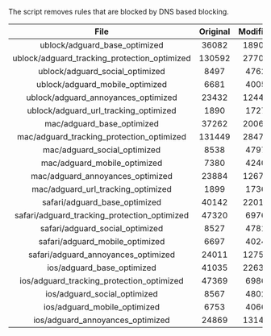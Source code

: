 The script removes rules that are blocked by DNS based blocking.


| File | Original | Modified |
|:----:|:-----:|:-----:|
| ublock/adguard_base_optimized | 36082 | 18904 |
| ublock/adguard_tracking_protection_optimized | 130592 | 27700 |
| ublock/adguard_social_optimized | 8497 | 4762 |
| ublock/adguard_mobile_optimized | 6681 | 4005 |
| ublock/adguard_annoyances_optimized | 23432 | 12447 |
| ublock/adguard_url_tracking_optimized | 1890 | 1727 |
| mac/adguard_base_optimized | 37262 | 20063 |
| mac/adguard_tracking_protection_optimized | 131449 | 28478 |
| mac/adguard_social_optimized | 8538 | 4797 |
| mac/adguard_mobile_optimized | 7380 | 4240 |
| mac/adguard_annoyances_optimized | 23884 | 12676 |
| mac/adguard_url_tracking_optimized | 1899 | 1736 |
| safari/adguard_base_optimized | 40142 | 22011 |
| safari/adguard_tracking_protection_optimized | 47320 | 6976 |
| safari/adguard_social_optimized | 8527 | 4781 |
| safari/adguard_mobile_optimized | 6697 | 4024 |
| safari/adguard_annoyances_optimized | 24011 | 12750 |
| ios/adguard_base_optimized | 41035 | 22635 |
| ios/adguard_tracking_protection_optimized | 47369 | 6986 |
| ios/adguard_social_optimized | 8567 | 4802 |
| ios/adguard_mobile_optimized | 6753 | 4066 |
| ios/adguard_annoyances_optimized | 24869 | 13142 |